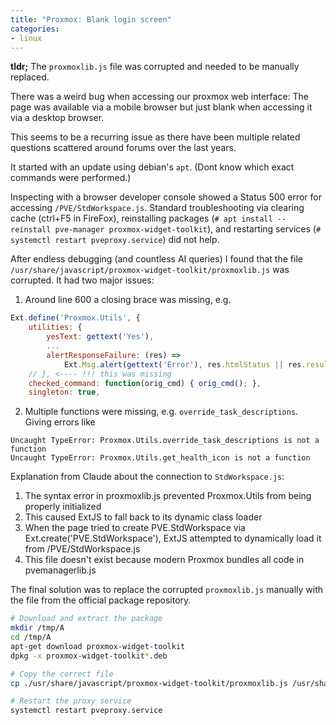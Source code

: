 ```yaml
---
title: "Proxmox: Blank login screen"
categories:
- linux
---
```


**tldr;** The `proxmoxlib.js` file was corrupted and needed to be manually replaced.

There was a weird bug when accessing our proxmox web interface: The page was available via a mobile browser but just blank when accessing it via a desktop browser.

This seems to be a recurring issue as there have been multiple related questions scattered around forums over the last years.

It started with an update using debian's `apt`. (Dont know which exact commands were performed.)

Inspecting with a browser developer console showed a Status 500 error for accessing `/PVE/StdWorkspace.js`.
Standard troubleshooting via clearing cache (ctrl+F5 in FireFox), reinstalling packages (`# apt install --reinstall pve-manager proxmox-widget-toolkit`), and restarting services (`# systemctl restart pveproxy.service`) did not help.

After endless debugging (and countless AI queries) I found that the file `/usr/share/javascript/proxmox-widget-toolkit/proxmoxlib.js` was corrupted. It had two major issues:
1. Around line 600 a closing brace was missing, e.g.
```js
Ext.define('Proxmox.Utils', {
    utilities: {
        yesText: gettext('Yes'),
        ...
        alertResponseFailure: (res) =>
            Ext.Msg.alert(gettext('Error'), res.htmlStatus || res.result.message),
    // }, <---- !!! this was missing
    checked_command: function(orig_cmd) { orig_cmd(); },
    singleton: true,
```
2. Multiple functions were missing, e.g. `override_task_descriptions`.
Giving errors like
```
Uncaught TypeError: Proxmox.Utils.override_task_descriptions is not a function
Uncaught TypeError: Proxmox.Utils.get_health_icon is not a function
```

Explanation from Claude about the connection to `StdWorkspace.js`:
1. The syntax error in proxmoxlib.js prevented Proxmox.Utils from being properly initialized
2. This caused ExtJS to fall back to its dynamic class loader
3. When the page tried to create PVE.StdWorkspace via Ext.create('PVE.StdWorkspace'), ExtJS attempted to dynamically load it from /PVE/StdWorkspace.js
4. This file doesn't exist because modern Proxmox bundles all code in pvemanagerlib.js

The final solution was to replace the corrupted `proxmoxlib.js` manually with the file from the official package repository.
```bash
# Download and extract the package
mkdir /tmp/A
cd /tmp/A
apt-get download proxmox-widget-toolkit
dpkg -x proxmox-widget-toolkit*.deb

# Copy the correct file
cp ./usr/share/javascript/proxmox-widget-toolkit/proxmoxlib.js /usr/share/javascript/proxmox-widget-toolkit/proxmoxlib.js

# Restart the proxy service
systemctl restart pveproxy.service
```
